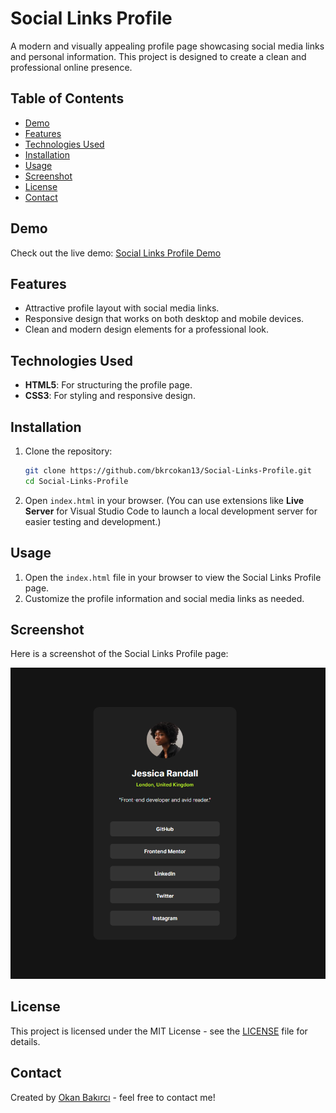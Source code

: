 # Social Links Profile

A modern and visually appealing profile page showcasing social media links and personal information. This project is designed to create a clean and professional online presence.

## Table of Contents
- [Demo](#demo)
- [Features](#features)
- [Technologies Used](#technologies-used)
- [Installation](#installation)
- [Usage](#usage)
- [Screenshot](#screenshot)
- [License](#license)
- [Contact](#contact)

## Demo

Check out the live demo: [Social Links Profile Demo](#)

## Features

- Attractive profile layout with social media links.
- Responsive design that works on both desktop and mobile devices.
- Clean and modern design elements for a professional look.

## Technologies Used

- **HTML5**: For structuring the profile page.
- **CSS3**: For styling and responsive design.

## Installation

1. Clone the repository:

    ```bash
    git clone https://github.com/bkrcokan13/Social-Links-Profile.git
    cd Social-Links-Profile
    ```

2. Open `index.html` in your browser. (You can use extensions like **Live Server** for Visual Studio Code to launch a local development server for easier testing and development.)

## Usage

1. Open the `index.html` file in your browser to view the Social Links Profile page.
2. Customize the profile information and social media links as needed.

## Screenshot

Here is a screenshot of the Social Links Profile page:

![Social Links Profile Screenshot](screenshot-1.png)

## License

This project is licensed under the MIT License - see the [LICENSE](LICENSE) file for details.

## Contact

Created by [Okan Bakırcı](https://github.com/bkrcokan13) - feel free to contact me!
